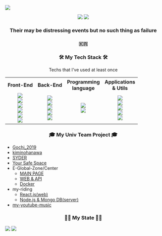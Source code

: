 <!--
![header](https://capsule-render.vercel.app/api?type=soft&color=auto&height=150&section=header&text=JeongJaeSoon&fontSize=70&animation=twinkling)
-->

<a href="https://github.com/anuraghazra/github-readme-stats">
        <img src="https://capsule-render.vercel.app/api?type=waving&color=timeGradient&height=200&section=footer&text=JaeSoon%20Jeong&fontSize=80&fontAlignY=70&animation=twinkling" />
</a>

<p align="center">
<!--   <a href="https://velog.io/@dev_jaesoon"><img src="https://img.shields.io/badge/94soon_dev.log-11B48A?style=flat-square&logo=Vimeo&logoColor=white&link=https://velog.io/@dev_jaesoon"/></a>&nbsp -->
  <a href="mailto:94jaesoon.jeong@gmail.com"><img src="https://img.shields.io/badge/Gmail-d14836?style=flat-square&logo=Gmail&logoColor=white&link=94jaesoon.jeong@gmail.com"/></a>  
  <a href="https://hits.seeyoufarm.com"><img src="https://hits.seeyoufarm.com/api/count/incr/badge.svg?url=https%3A%2F%2Fgithub.com%2FJeongJaeSoon&count_bg=%233573CD&title_bg=%23555555&icon=github.svg&icon_color=%23E7E7E7&title=hits&edge_flat=false"/></a>
</p>

<h3 align="center">Their may be distressing events but no such thing as failure</h3>

<h3 align="center">🇰🇷<h3/>

<h3 align="center">🛠 My Tech Stack 🛠</h3>

<p align="center"> Techs that I've used at least once </p>

<table aligun="center">
    <tr>
        <th align="center">
          Front-End
        </th>
        <th align="center">
          Back-End
        </th>
        <th align="center">
          Programming<br>language
        </th>
        <th align="center">
          Applications<br>& Utils
        </th>
    </tr>
    <tr>      
        <!--Front End-->
        <td align="center">  
          <img src="https://img.shields.io/badge/HTML5-E72C22?style=flat-quare&logo=HTML5&logoColor=white"/></a><br>
          <img src="https://img.shields.io/badge/Javascript-F0D91D?style=flat-quare&logo=javascript&logoColor=white"/></a><br>
          <img src="https://img.shields.io/badge/CSS3-1572B6?style=flat-quare&logo=css3&logoColor=white"/></a><br>     
          <img src="https://img.shields.io/badge/jQuery-2965A7?style=flat-quare&logo=jQuery&logoColor=white"/></a><br>    
          <img src="https://img.shields.io/badge/React-3DD9FF?style=flat-quare&logo=react&logoColor=white"/></a><br>    
          <img src="https://img.shields.io/badge/Vue.js-48B883?style=flat-quare&logo=vue.js&logoColor=white"/></a><br>    
        </td>        
        <!--Back End-->
        <td align="center">
          <img src="https://img.shields.io/badge/php-5C7EB5?style=flat-quare&logo=php&logoColor=white"/></a><br>
          <img src="https://img.shields.io/badge/laravel-E9392C?style=flat-quare&logo=laravel&logoColor=white"/></a><br>
          <img src="https://img.shields.io/badge/Mysql-E6B91E?style=flat-quare&logo=MySql&logoColor=white"/></a><br>
          <img src="https://img.shields.io/badge/Mongo DB-12AA52?style=flat-quare&logo=MONGODB&logoColor=white"/></a><br>
          <img src="https://img.shields.io/badge/Node.js-57A546?style=flat-quare&logo=node.js&logoColor=white"/></a><br>    
        </td>        
        <!--Programming language-->
        <td align="center">
          <img src="https://img.shields.io/badge/Python-3766AB?style=flat-quare&logo=Python&logoColor=white"/></a><br>
          <img src="https://img.shields.io/badge/Java-D23C35?style=flat-quare&logo=Java&logoColor=white"/></a><br>   
        </td>
        <!--Applications & Utils-->
        <td align="center">
          <img src="https://img.shields.io/badge/AWS-333664?style=flat-quare&logo=amazon-aws&logoColor=white"/></a><br>
          <img src="https://img.shields.io/badge/Docker-2C96ED?style=flat-quare&logo=docker&logoColor=white"/></a><br>
          <img src="https://img.shields.io/badge/Nginx-229639?style=flat-quare&logo=NGINX&logoColor=white"/></a><br>
          <img src="https://img.shields.io/badge/Apache-C71D42?style=flat-quare&logo=APACHE&logoColor=white"/></a><br>
          <img src="https://img.shields.io/badge/Github-000000?style=flat-quare&logo=GITHUB&logoColor=white"/></a><br> 
        </td>
    </tr>
</table>

<h3 align="center"> 🎓 My Univ Team Project 🎓 </h3>

- [Gochi_2019](https://github.com/JeongJaeSoon/Gochi_2019)
- [kiminohanawa](https://github.com/JeongJaeSoon/kiminohanawa)
- [SYDER](https://github.com/JeongJaeSoon/SYDER)
- [Your Safe Space](https://github.com/JeongJaeSoon/COVID19_YSS)
- E-Global-Zone/Center
  - [MAIN PAGE](https://github.com/JeongJaeSoon/e-global-zone_main)
  - [WEB & API](https://github.com/JeongJaeSoon/e-global-zone_Laravel-project_Project-management)
  - [Docker](https://github.com/JeongJaeSoon/e-global-zone_Docker/blob/master/docker-compose.yml)
- my-riding
  - [React.js(web)](https://github.com/2020-yju-cominfo-5/my-riding-web)
  - [Node.js & Mongo DB(server)](https://github.com/JeongJaeSoon/my-riding-data) 
- [my-youtube-music](https://github.com/JeongJaeSoon/my-youtube-music)

<h3 align="center">💪🏻  My State 💪🏻</h3>

![](https://github-readme-stats.vercel.app/api?username=JeongJaeSoon&count_private=true&show_icons=true)
![](https://github-readme-stats.vercel.app/api/top-langs/?username=JeongJaeSoon&layout=compact&count_private=true&langs_count=30)
